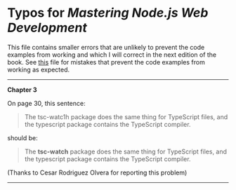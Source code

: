 # Typos for *Mastering Node.js Web Development*

This file contains smaller errors that are unlikely to prevent the code examples from working and which I will correct in the next edition of the book. See [this](errata.md) file for mistakes that prevent the code examples from working as expected.

---

**Chapter 3**

On page 30, this sentence:

>The tsc-watc1h package does the same thing for TypeScript files, and the typescript package
contains the TypeScript compiler. 

should be:

>The **tsc-watch** package does the same thing for TypeScript files, and the typescript package
contains the TypeScript compiler. 

(Thanks to Cesar Rodriguez Olvera for reporting this problem)

---